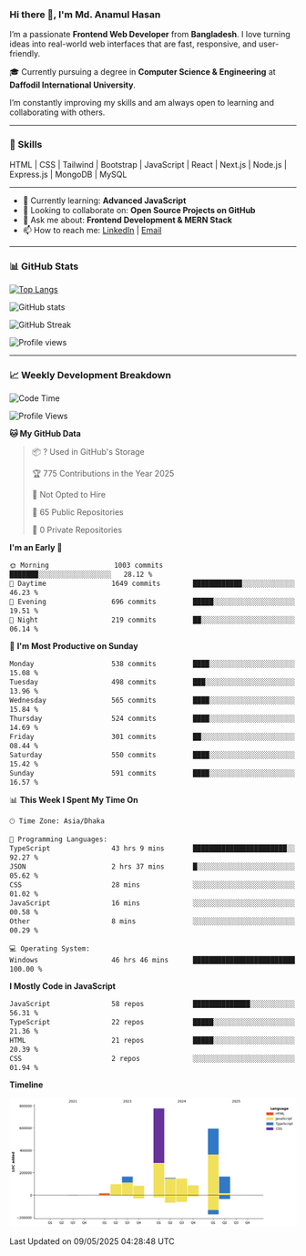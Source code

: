 ### Hi there 👋, I'm Md. Anamul Hasan

I’m a passionate **Frontend Web Developer** from **Bangladesh**. I love turning ideas into real-world web interfaces that are fast, responsive, and user-friendly.

🎓 Currently pursuing a degree in **Computer Science & Engineering** at **Daffodil International University**.

I’m constantly improving my skills and am always open to learning and collaborating with others.

---

### 🚀 Skills
HTML | CSS | Tailwind | Bootstrap | JavaScript | React | Next.js | Node.js | Express.js | MongoDB | MySQL 

---

- 🌱 Currently learning: **Advanced JavaScript**
- 👯 Looking to collaborate on: **Open Source Projects on GitHub**
- 💬 Ask me about: **Frontend Development & MERN Stack**
- 📫 How to reach me: [LinkedIn](https://www.linkedin.com/in/mdanamulhasan201) | [Email](mailto:anamulhasan3625@gmail.com)

---

### 📊 GitHub Stats

[![Top Langs](https://github-readme-stats.vercel.app/api/top-langs/?username=mdanamulhasan201&layout=compact)](https://github.com/anuraghazra/github-readme-stats)

![GitHub stats](https://github-readme-stats.vercel.app/api?username=mdanamulhasan201&show_icons=true&count_private=true&theme=tokyonight)

![GitHub Streak](https://streak-stats.demolab.com?user=mdanamulhasan201&theme=tokyonight)

![Profile views](https://gpvc.arturio.dev/mdanamulhasan201)

---

### 📈 Weekly Development Breakdown

<!--START_SECTION:waka-->
![Code Time](http://img.shields.io/badge/Code%20Time-93%20hrs%2046%20mins-blue)

![Profile Views](http://img.shields.io/badge/Profile%20Views-79-blue)

**🐱 My GitHub Data** 

> 📦 ? Used in GitHub's Storage 
 > 
> 🏆 775 Contributions in the Year 2025
 > 
> 🚫 Not Opted to Hire
 > 
> 📜 65 Public Repositories 
 > 
> 🔑 0 Private Repositories 
 > 
**I'm an Early 🐤** 

```text
🌞 Morning                1003 commits        ███████░░░░░░░░░░░░░░░░░░   28.12 % 
🌆 Daytime                1649 commits        ████████████░░░░░░░░░░░░░   46.23 % 
🌃 Evening                696 commits         █████░░░░░░░░░░░░░░░░░░░░   19.51 % 
🌙 Night                  219 commits         ██░░░░░░░░░░░░░░░░░░░░░░░   06.14 % 
```
📅 **I'm Most Productive on Sunday** 

```text
Monday                   538 commits         ████░░░░░░░░░░░░░░░░░░░░░   15.08 % 
Tuesday                  498 commits         ███░░░░░░░░░░░░░░░░░░░░░░   13.96 % 
Wednesday                565 commits         ████░░░░░░░░░░░░░░░░░░░░░   15.84 % 
Thursday                 524 commits         ████░░░░░░░░░░░░░░░░░░░░░   14.69 % 
Friday                   301 commits         ██░░░░░░░░░░░░░░░░░░░░░░░   08.44 % 
Saturday                 550 commits         ████░░░░░░░░░░░░░░░░░░░░░   15.42 % 
Sunday                   591 commits         ████░░░░░░░░░░░░░░░░░░░░░   16.57 % 
```


📊 **This Week I Spent My Time On** 

```text
🕑︎ Time Zone: Asia/Dhaka

💬 Programming Languages: 
TypeScript               43 hrs 9 mins       ███████████████████████░░   92.27 % 
JSON                     2 hrs 37 mins       █░░░░░░░░░░░░░░░░░░░░░░░░   05.62 % 
CSS                      28 mins             ░░░░░░░░░░░░░░░░░░░░░░░░░   01.02 % 
JavaScript               16 mins             ░░░░░░░░░░░░░░░░░░░░░░░░░   00.58 % 
Other                    8 mins              ░░░░░░░░░░░░░░░░░░░░░░░░░   00.29 % 

💻 Operating System: 
Windows                  46 hrs 46 mins      █████████████████████████   100.00 % 
```

**I Mostly Code in JavaScript** 

```text
JavaScript               58 repos            ██████████████░░░░░░░░░░░   56.31 % 
TypeScript               22 repos            █████░░░░░░░░░░░░░░░░░░░░   21.36 % 
HTML                     21 repos            █████░░░░░░░░░░░░░░░░░░░░   20.39 % 
CSS                      2 repos             ░░░░░░░░░░░░░░░░░░░░░░░░░   01.94 % 
```



**Timeline**

![Lines of Code chart](https://raw.githubusercontent.com/mdanamulhasan201/mdanamulhasan201/main/assets/bar_graph.png)


 Last Updated on 09/05/2025 04:28:48 UTC
<!--END_SECTION:waka-->
